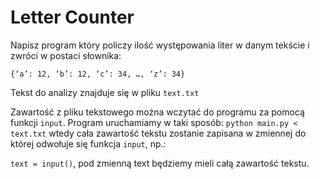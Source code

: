 # Letter Counter

Napisz program który policzy ilość występowania liter w danym tekście i zwróci w postaci słownika:


`{‘a’: 12, ‘b’: 12, ‘c’: 34, …, ‘z’: 34}`

Tekst do analizy znajduje się w pliku `text.txt`

Zawartość z pliku tekstowego można wczytać do programu za pomocą funkcji `input`. Program uruchamiamy w taki sposób:
`python main.py < text.txt` wtedy cała zawartość tekstu zostanie zapisana w zmiennej do której odwołuje się funkcja `input`, np.:

`text = input()`,
pod zmienną text będziemy mieli całą zawartość tekstu.
